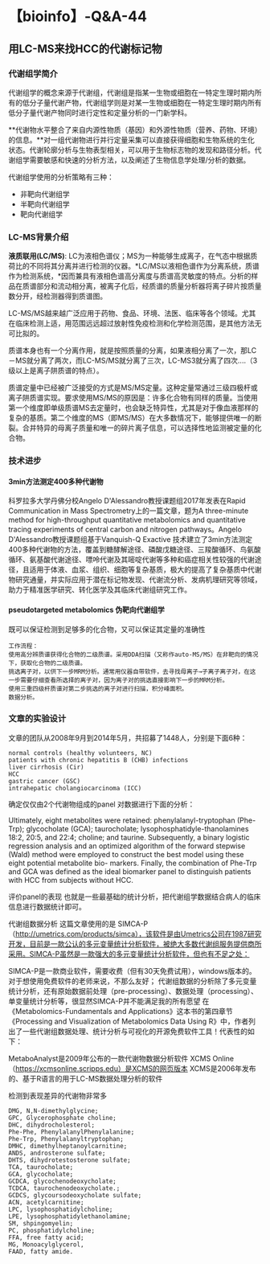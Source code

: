 # 【bioinfo】-Q&A-44

## 用LC-MS来找HCC的代谢标记物

### 代谢组学简介
代谢组学的概念来源于代谢组，代谢组是指某一生物或细胞在一特定生理时期内所有的低分子量代谢产物，代谢组学则是对某一生物或细胞在一特定生理时期内所有低分子量代谢产物同时进行定性和定量分析的一门新学科。

**代谢物水平整合了来自内源性物质（基因）和外源性物质（营养、药物、环境）的信息。**对一组代谢物进行并行定量采集可以直接获得细胞和生物系统的生化状态。代谢轮廓分析与生物表型相关，可以用于生物标志物的发现和路径分析。代谢组学需要敏感和快速的分析方法，以及阐述了生物信息学处理/分析的数据。

代谢组学使用的分析策略有三种：

- 非靶向代谢组学
- 半靶向代谢组学
- 靶向代谢组学

### LC-MS背景介绍
**液质联用(LC/MS)**: LC为液相色谱仪；MS为一种能够生成离子，在气态中根据质荷比的不同将其分离并进行检测的仪器。*LC/MS以液相色谱作为分离系统，质谱作为检测系统，*因而兼具有液相色谱高分离度与质谱高灵敏度的特点。分析的样品在质谱部分和流动相分离，被离子化后，经质谱的质量分析器将离子碎片按质量数分开，经检测器得到质谱图。

LC-MS/MS越来越广泛应用于药物、食品、环境、法医、临床等各个领域。尤其在临床检测上适，用范围远远超过放射性免疫检测和化学检测范围，是其他方法无可比拟的。

质谱本身也有一个分离作用，就是按照质量的分离，如果液相分离了一次，那LC－MS就分离了两次，而LC-MS/MS就分离了三次，LC-MS3就分离了四次....（3级以上是离子阱质谱的特点）。

质谱定量中已经被广泛接受的方式是MS/MS定量。这种定量常通过三级四极杆或离子阱质谱实现。要求使用MS/MS的原因是：许多化合物有同样的质量。当使用第一个维度即单级质谱MS去定量时，也会缺乏特异性，尤其是对于像血液那样的复杂的基质。第二个维度的MS（即MS/MS）在大多数情况下，能够提供唯一的断裂。合并特异的母离子质量和唯一的碎片离子信息，可以选择性地监测被定量的化合物。

### 技术进步
#### 3min方法测定400多种代谢物
科罗拉多大学丹佛分校Angelo D'Alessandro教授课题组2017年发表在Rapid Communication in Mass Spectrometry上的一篇文章，题为A three-minute method for high-throughput quantitative metabolomics and quantitative tracing experiments of central carbon and nitrogen pathways。Angelo D'Alessandro教授课题组基于Vanquish-Q Exactive 技术建立了3min方法测定400多种代谢物的方法，覆盖到糖酵解途径、磷酸戊糖途径、三羧酸循环、鸟氨酸循环、氨基酸代谢途径、嘌呤代谢及其嘧啶代谢等多种和癌症相关性较强的代谢途径，且适用于体液、血浆、组织、细胞等复杂基质，极大的提高了复杂基质中代谢物研究通量，并实际应用于潜在标记物发现、代谢流分析、发病机理研究等领域，助力于精准医学研究、转化医学及其临床代谢组研究工作。

#### pseudotargeted metabolomics 伪靶向代谢组学
既可以保证检测到足够多的化合物，又可以保证其定量的准确性
```
工作流程：
使用高分辨质谱获得化合物的二级质谱。采用DDA扫描（又称作auto-MS/MS）在非靶向的情况下，获取化合物的二级质谱。
挑选离子对，以供下一步MRM分析。通常用仪器自带软件，去寻找母离子→子离子离子对，在这一步需要仔细查看所选择的离子对，因为离子对的挑选直接影响下一步的MRM分析。
使用三重四级杆质谱对第二步挑选的离子对进行扫描，积分峰面积。
数据分析。
```

### 文章的实验设计
文章的团队从2008年9月到2014年5月，共招募了1448人，分别是下面6种：
```
normal controls (healthy volunteers, NC)
patients with chronic hepatitis B (CHB) infections
liver cirrhosis (Cir)
HCC
gastric cancer (GSC)
intrahepatic cholangiocarcinoma (ICC)
```

确定仅仅由2个代谢物组成的panel
对数据进行下面的分析：

Ultimately, eight metabolites were retained: phenylalanyl-tryptophan (Phe-Trp); glycocholate (GCA); taurocholate; lysophosphatidyle-thanolamines 18:2, 20:5, and 22:4; choline; and taurine.
Subsequently, a binary logistic regression analysis and an optimized algorithm of the forward stepwise (Wald) method were employed to construct the best model using these eight potential metabolite bio- markers.
Finally, the combination of Phe-Trp and GCA was defined as the ideal biomarker panel to distinguish patients with HCC from subjects without HCC.


评价panel的表现
也就是一些最基础的统计分析，把代谢组学数据结合病人的临床信息进行数据统计即可。



代谢组数据分析
这篇文章使用的是 SIMCA-P （http://umetrics.com/products/simca），该软件是由Umetrics公司在1987研究开发，目前是一款公认的多元变量统计分析软件，被绝大多数代谢组服务提供商所采用。SIMCA-P虽然是一款强大的多元变量统计分析软件，但也有不足之处：

SIMCA-P是一款商业软件，需要收费（但有30天免费试用），windows版本的。对于想使用免费软件的老师来说，不那么友好；
代谢组数据的分析除了多元变量统计分析，还有原始数据前处理（pre-processing）、数据处理（processing）、单变量统计分析等，很显然SIMCA-P并不能满足我的所有愿望
在《Metabolomics-Fundamentals and Applications》这本书的第四章节《Processing and Visualization of Metabolomics Data Using R》中，作者列出了一些代谢组数据处理、统计分析与可视化的开源免费软件工具！代表性的如下：

MetaboAnalyst是2009年公布的一款代谢物数据分析软件
XCMS Online（https://xcmsonline.scripps.edu）是XCMS的网页版本
XCMS是2006年发布的、基于R语言的用于LC-MS数据处理分析的软件


检测到表现差异的代谢物非常多
```
DMG, N,N-dimethylglycine;
GPC, Glycerophosphate choline;
DHC, dihydrocholesterol;
Phe-Phe, PhenylalanylPhenylalanine;
Phe-Trp, Phenylalanyltryptophan;
DMHC, dimethylheptanoylcarnitine;
ANDS, androsterone sulfate;
DHTS, dihydrotestosterone sulfate;
TCA, taurocholate;
GCA, glycocholate;
GCDCA, glycochenodeoxycholate;
TCDCA, taurochenodeoxycholate.;
GCDCS, glycoursodeoxycholate sulfate;
ACN, acetylcarnitine;
LPC, lysophosphatidylcholine;
LPE, lysophosphatidylethanolamine;
SM, shpingomyelin;
PC, phosphatidylcholine;
FFA, free fatty acid;
MG, Monoacylglycerol,
FAAD, fatty amide.
```

